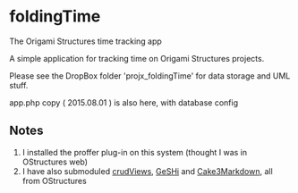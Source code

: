 # foldingTime #
The Origami Structures time tracking app

A simple application for tracking time on Origami Structures projects.

Please see the DropBox folder 'projx_foldingTime' for data storage and UML stuff.

app.php copy ( 2015.08.01 ) is also here, with database config

## Notes ##

1. I installed the proffer plug-in on this system (thought I was in OStructures web)
2. I have also submoduled [crudViews][1], [GeSHi][2] and [Cake3Markdown][3], all from OStructures


[1]: https://github.com/OrigamiStructures/crudViews "crudViews github repository"
[2]: https://github.com/OrigamiStructures/Geshi "GeSHi github repository"
[3]: https://github.com/OrigamiStructures/Cake3xMarkdown "Cake3xMarkdown github repository"